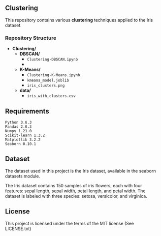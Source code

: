 ## Clustering

This repository contains various **clustering** techniques applied to the Iris dataset. 

### Repository Structure

- **Clustering/**
  - **DBSCAN/**
    - `Clustering-DBSCAN.ipynb`
    - 
  - **K-Means/**
    - `Clustering-K-Means.ipynb`
    - `kmeans_model.joblib`
    - `iris_clusters.png`
  - **data/**
    - `iris_with_clusters.csv`
  
   

## Requirements

    Python 3.8.3
    Pandas 2.0.3
    Numpy 1.21.0
    Scikit-learn 1.3.2
    Matplotlib 3.2.2
    Seaborn 0.10.1


## Dataset

The dataset used in this project is the Iris dataset, available in the seaborn datasets module.

The Iris dataset contains 150 samples of iris flowers, each with four features: sepal length, sepal width, petal length, and petal width. The dataset is labeled with three species: setosa, versicolor, and virginica.


## License

This project is licensed under the terms of the MIT license (See LICENSE.txt)
